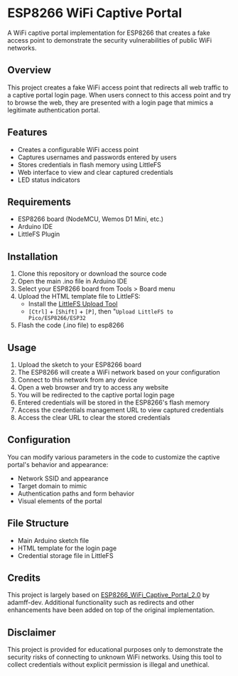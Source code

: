# ESP8266 WiFi Captive Portal

A WiFi captive portal implementation for ESP8266 that creates a fake access point to demonstrate the security vulnerabilities of public WiFi networks.

## Overview

This project creates a fake WiFi access point that redirects all web traffic to a captive portal login page. When users connect to this access point and try to browse the web, they are presented with a login page that mimics a legitimate authentication portal.

## Features

- Creates a configurable WiFi access point
- Captures usernames and passwords entered by users
- Stores credentials in flash memory using LittleFS
- Web interface to view and clear captured credentials
- LED status indicators

## Requirements

- ESP8266 board (NodeMCU, Wemos D1 Mini, etc.)
- Arduino IDE
- LittleFS Plugin

## Installation

1. Clone this repository or download the source code
2. Open the main .ino file in Arduino IDE
4. Select your ESP8266 board from Tools > Board menu
5. Upload the HTML template file to LittleFS:
   - Install the [LittleFS Upload Tool](https://github.com/earlephilhower/arduino-littlefs-upload)
   - `[Ctrl]` + `[Shift]` + `[P]`, then "`Upload LittleFS to Pico/ESP8266/ESP32`
6. Flash the code (.ino file) to esp8266

## Usage

1. Upload the sketch to your ESP8266 board
2. The ESP8266 will create a WiFi network based on your configuration
3. Connect to this network from any device
4. Open a web browser and try to access any website
5. You will be redirected to the captive portal login page
6. Entered credentials will be stored in the ESP8266's flash memory
7. Access the credentials management URL to view captured credentials
8. Access the clear URL to clear the stored credentials

## Configuration

You can modify various parameters in the code to customize the captive portal's behavior and appearance:

- Network SSID and appearance
- Target domain to mimic
- Authentication paths and form behavior
- Visual elements of the portal

## File Structure

- Main Arduino sketch file
- HTML template for the login page
- Credential storage file in LittleFS

## Credits

This project is largely based on [ESP8266_WiFi_Captive_Portal_2.0](https://github.com/adamff-dev/ESP8266_WiFi_Captive_Portal_2.0) by adamff-dev. Additional functionality such as redirects and other enhancements have been added on top of the original implementation.

## Disclaimer

This project is provided for educational purposes only to demonstrate the security risks of connecting to unknown WiFi networks. Using this tool to collect credentials without explicit permission is illegal and unethical.